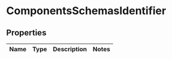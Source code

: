 # ComponentsSchemasIdentifier

## Properties
Name | Type | Description | Notes
------------ | ------------- | ------------- | -------------
